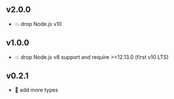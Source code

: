 ## v2.0.0

* 💥 drop Node.js v10

## v1.0.0

* 💥 drop Node.js v8 support and require >=12.13.0 (first v10 LTS)

## v0.2.1

* 🐞 add more types
